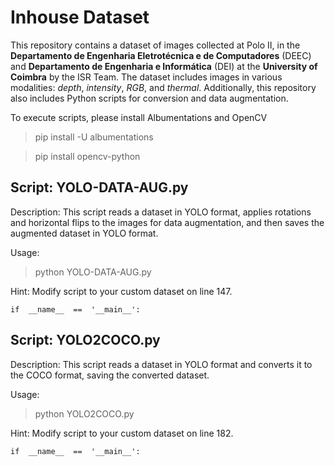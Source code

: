 # Inhouse Dataset

This repository contains a dataset of images collected at Polo II, in the **Departamento de Engenharia Eletrotécnica e de Computadores** (DEEC) and  **Departamento de Engenharia e Informática** (DEI) at the **University of Coimbra** by the ISR Team. The dataset includes images in various modalities: *depth*, *intensity*, *RGB*, and *thermal*. Additionally, this repository also includes Python scripts for conversion and data augmentation.

To execute scripts, please install Albumentations and OpenCV
> pip install -U albumentations

> pip install opencv-python

## Script: YOLO-DATA-AUG.py

Description: This script reads a dataset in YOLO format, applies rotations and horizontal flips to the images for data augmentation, and then saves the augmented dataset in YOLO format.

Usage:
> python YOLO-DATA-AUG.py

Hint: Modify script to your custom dataset on line 147.

    if  __name__  ==  '__main__':


## Script: YOLO2COCO.py

Description: This script reads a dataset in YOLO format and converts it to the COCO format, saving the converted dataset.

Usage:

> python YOLO2COCO.py

Hint: Modify script to your custom dataset on line 182.

    if  __name__  ==  '__main__':
